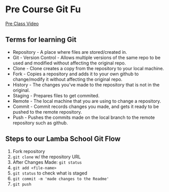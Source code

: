 # Pre Course Git Fu
[Pre Class Video](https://youtu.be/ZihgMcrHOF4)
## Terms for learning Git
 * Repository - A place where files are stored/created in.
 * Git - Version Control - Allows multiple versions of the same repo to be used and modified without affecting the original repo.
 * Clone - Clone creates a copy from the repository to your local machine.
 * Fork - Copies a repository and adds it to your own github to change/modify it without affecting the original repo.
 * History - The changes you've made to the repository that is not in the original.
 * Staging - Prepares files to get commited.  
 * Remote - The local machine that you are using to change a repository.
 * Commit - Commit records changes you made, and gets it ready to be pushed to the remote repository.
 * Push - Pushes the commits made on the local branch to the remote repository such as github. 

## Steps to our Lamba School Git Flow
1. Fork repository
2. `git clone` w/ the repository URL 
3. After Changes Made: `git status`
4. `git add <file-name>` 
5. `git status` to check what is staged
6. `git commit -m 'made changes to the Readme'`
7. `git push`

